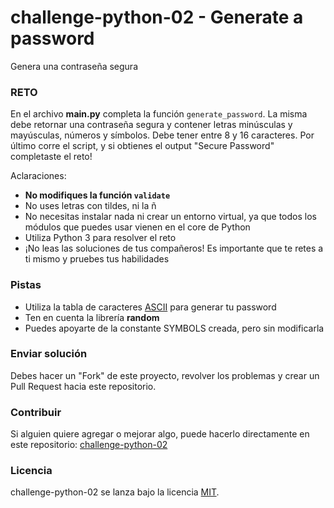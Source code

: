 # challenge-python-02 - Generate a password

Genera una contraseña segura

### RETO

En el archivo **main.py** completa la función `generate_password`. La misma debe retornar una contraseña segura y contener letras minúsculas y mayúsculas, números y símbolos. Debe tener entre 8 y 16 caracteres. Por último corre el script, y si obtienes el output "Secure Password" completaste el reto!

Aclaraciones:

- **No modifiques la función `validate`**
- No uses letras con tildes, ni la ñ
- No necesitas instalar nada ni crear un entorno virtual, ya que todos los módulos que puedes usar vienen en el core de Python
- Utiliza Python 3 para resolver el reto
- ¡No leas las soluciones de tus compañeros! Es importante que te retes a ti mismo y pruebes tus habilidades

### Pistas

- Utiliza la tabla de caracteres [ASCII](http://www.asciitable.com/) para generar tu password
- Ten en cuenta la librería **random**
- Puedes apoyarte de la constante SYMBOLS creada, pero sin modificarla

### Enviar solución

Debes hacer un "Fork" de este proyecto, revolver los problemas y crear un Pull Request hacia este repositorio.

### Contribuir

Si alguien quiere agregar o mejorar algo, puede hacerlo directamente en este repositorio: [challenge-python-02](https://github.com/platzimaster/challenge-python-02/)

### Licencia

challenge-python-02 se lanza bajo la licencia [MIT](https://opensource.org/licenses/MIT).
